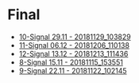 # Final

<!--Index-->

- [10-Signal 29.11 - 20181129_103829](./Ders%20%C4%B0%C3%A7eri%C4%9Fi/Final/10-Signal%2029.11%20-%2020181129_103829.pdf)
- [11-Signal 06.12 - 20181206_110138](./Ders%20%C4%B0%C3%A7eri%C4%9Fi/Final/11-Signal%2006.12%20-%2020181206_110138.pdf)
- [12-Signal 13.12 - 20181213_111436](./Ders%20%C4%B0%C3%A7eri%C4%9Fi/Final/12-Signal%2013.12%20-%2020181213_111436.pdf)
- [8-Signal 15.11 - 20181115_153551](./Ders%20%C4%B0%C3%A7eri%C4%9Fi/Final/8-Signal%2015.11%20-%2020181115_153551.pdf)
- [9-Signal 22.11 - 20181122_102145](./Ders%20%C4%B0%C3%A7eri%C4%9Fi/Final/9-Signal%2022.11%20-%2020181122_102145.pdf)

<!--Index-->
